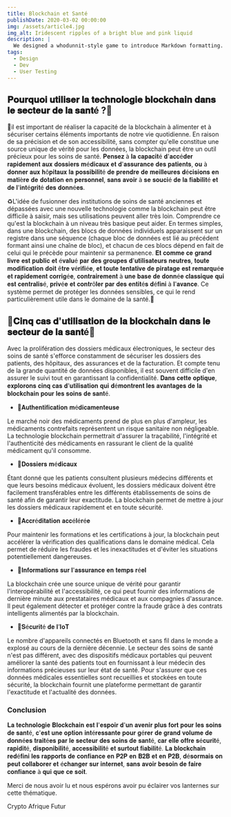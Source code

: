 ```yaml
---
title: Blockchain et Santé
publishDate: 2020-03-02 00:00:00
img: /assets/article4.jpg
img_alt: Iridescent ripples of a bright blue and pink liquid
description: |
  We designed a whodunnit-style game to introduce Markdown formatting. Suspense — suspicion — syntax!
tags:
  - Design
  - Dev
  - User Testing
---
```


## 𝐏𝐨𝐮𝐫𝐪𝐮𝐨𝐢 𝐮𝐭𝐢𝐥𝐢𝐬𝐞𝐫 𝐥𝐚 𝐭𝐞𝐜𝐡𝐧𝐨𝐥𝐨𝐠𝐢𝐞 𝐛𝐥𝐨𝐜𝐤𝐜𝐡𝐚𝐢𝐧 𝐝𝐚𝐧𝐬 𝐥𝐞 𝐬𝐞𝐜𝐭𝐞𝐮𝐫 𝐝𝐞 𝐥𝐚 𝐬𝐚𝐧𝐭é ?🏥

📌il est important de réaliser la capacité de la blockchain à alimenter et à sécuriser certains éléments importants de notre vie quotidienne. En raison de sa précision et de son accessibilité, sans compter qu'elle constitue une source unique de vérité pour les données, la blockchain peut être un outil précieux pour les soins de santé. 𝐏𝐞𝐧𝐬𝐞𝐳 à 𝐥𝐚 𝐜𝐚𝐩𝐚𝐜𝐢𝐭é 𝐝'𝐚𝐜𝐜é𝐝𝐞𝐫 𝐫𝐚𝐩𝐢𝐝𝐞𝐦𝐞𝐧𝐭 𝐚𝐮𝐱 𝐝𝐨𝐬𝐬𝐢𝐞𝐫𝐬 𝐦é𝐝𝐢𝐜𝐚𝐮𝐱 𝐞𝐭 𝐝'𝐚𝐬𝐬𝐮𝐫𝐚𝐧𝐜𝐞 𝐝𝐞𝐬 𝐩𝐚𝐭𝐢𝐞𝐧𝐭𝐬, 𝐨𝐮 à 𝐝𝐨𝐧𝐧𝐞𝐫 𝐚𝐮𝐱 𝐡ô𝐩𝐢𝐭𝐚𝐮𝐱 𝐥𝐚 𝐩𝐨𝐬𝐬𝐢𝐛𝐢𝐥𝐢𝐭é 𝐝𝐞 𝐩𝐫𝐞𝐧𝐝𝐫𝐞 𝐝𝐞 𝐦𝐞𝐢𝐥𝐥𝐞𝐮𝐫𝐞𝐬 𝐝é𝐜𝐢𝐬𝐢𝐨𝐧𝐬 𝐞𝐧 𝐦𝐚𝐭𝐢è𝐫𝐞 𝐝𝐞 𝐝𝐨𝐭𝐚𝐭𝐢𝐨𝐧 𝐞𝐧 𝐩𝐞𝐫𝐬𝐨𝐧𝐧𝐞𝐥, 𝐬𝐚𝐧𝐬 𝐚𝐯𝐨𝐢𝐫 à 𝐬𝐞 𝐬𝐨𝐮𝐜𝐢é 𝐝𝐞 𝐥𝐚 𝐟𝐢𝐚𝐛𝐢𝐥𝐢𝐭é 𝐞𝐭 𝐝𝐞 𝐥'𝐢𝐧𝐭é𝐠𝐫𝐢𝐭é 𝐝𝐞𝐬 𝐝𝐨𝐧𝐧é𝐞𝐬.

♻️L'idée de fusionner des institutions de soins de santé anciennes et dépassées avec une nouvelle technologie comme la blockchain peut être difficile à saisir, mais ses utilisations peuvent aller très loin. Comprendre ce qu'est la blockchain à un niveau très basique peut aider.
En termes simples, dans une blockchain, des blocs de données individuels apparaissent sur un registre dans une séquence (chaque bloc de données est lié au précédent formant ainsi une chaîne de bloc), et chacun de ces blocs dépend en fait de celui qui le précède pour maintenir sa permanence. 𝐄𝐭 𝐜𝐨𝐦𝐦𝐞 𝐜𝐞 𝐠𝐫𝐚𝐧𝐝 𝐥𝐢𝐯𝐫𝐞 𝐞𝐬𝐭 𝐩𝐮𝐛𝐥𝐢𝐜 𝐞𝐭 é𝐯𝐚𝐥𝐮é 𝐩𝐚𝐫 𝐝𝐞𝐬 𝐠𝐫𝐨𝐮𝐩𝐞𝐬 𝐝'𝐮𝐭𝐢𝐥𝐢𝐬𝐚𝐭𝐞𝐮𝐫𝐬 𝐧𝐞𝐮𝐭𝐫𝐞𝐬, 𝐭𝐨𝐮𝐭𝐞 𝐦𝐨𝐝𝐢𝐟𝐢𝐜𝐚𝐭𝐢𝐨𝐧 𝐝𝐨𝐢𝐭 ê𝐭𝐫𝐞 𝐯é𝐫𝐢𝐟𝐢é𝐞, 𝐞𝐭 𝐭𝐨𝐮𝐭𝐞 𝐭𝐞𝐧𝐭𝐚𝐭𝐢𝐯𝐞 𝐝𝐞 𝐩𝐢𝐫𝐚𝐭𝐚𝐠𝐞 𝐞𝐬𝐭 𝐫𝐞𝐦𝐚𝐫𝐪𝐮é𝐞 𝐞𝐭 𝐫𝐚𝐩𝐢𝐝𝐞𝐦𝐞𝐧𝐭 𝐜𝐨𝐫𝐫𝐢𝐠é𝐞, 𝐜𝐨𝐧𝐭𝐫𝐚𝐢𝐫𝐞𝐦𝐞𝐧𝐭 à 𝐮𝐧𝐞 𝐛𝐚𝐬𝐞 𝐝𝐞 𝐝𝐨𝐧𝐧é𝐞 𝐜𝐥𝐚𝐬𝐬𝐢𝐪𝐮𝐞 𝐪𝐮𝐢 𝐞𝐬𝐭 𝐜𝐞𝐧𝐭𝐫𝐚𝐥𝐢𝐬é, 𝐩𝐫𝐢𝐯é𝐞 𝐞𝐭 𝐜𝐨𝐧𝐭𝐫ô𝐥𝐞𝐫 𝐩𝐚𝐫 𝐝𝐞𝐬 𝐞𝐧𝐭𝐢𝐭é𝐬 𝐝é𝐟𝐢𝐧𝐢 à 𝐥'𝐚𝐯𝐚𝐧𝐜𝐞.
Ce système permet de protéger les données sensibles, ce qui le rend particulièrement utile dans le domaine de la santé.🔐

## 🛑𝐂𝐢𝐧𝐪 𝐜𝐚𝐬 𝐝'𝐮𝐭𝐢𝐥𝐢𝐬𝐚𝐭𝐢𝐨𝐧 𝐝𝐞 𝐥𝐚 𝐛𝐥𝐨𝐜𝐤𝐜𝐡𝐚𝐢𝐧 𝐝𝐚𝐧𝐬 𝐥𝐞 𝐬𝐞𝐜𝐭𝐞𝐮𝐫 𝐝𝐞 𝐥𝐚 𝐬𝐚𝐧𝐭é🛑

Avec la prolifération des dossiers médicaux électroniques, le secteur des soins de santé s'efforce constamment de sécuriser les dossiers des patients, des hôpitaux, des assurances et de la facturation. Et compte tenu de la grande quantité de données disponibles, il est souvent difficile d'en assurer le suivi tout en garantissant la confidentialité. 𝐃𝐚𝐧𝐬 𝐜𝐞𝐭𝐭𝐞 𝐨𝐩𝐭𝐢𝐪𝐮𝐞, 𝐞𝐱𝐩𝐥𝐨𝐫𝐨𝐧𝐬 𝐜𝐢𝐧𝐪 𝐜𝐚𝐬 𝐝'𝐮𝐭𝐢𝐥𝐢𝐬𝐚𝐭𝐢𝐨𝐧 𝐪𝐮𝐢 𝐝é𝐦𝐨𝐧𝐭𝐫𝐞𝐧𝐭 𝐥𝐞𝐬 𝐚𝐯𝐚𝐧𝐭𝐚𝐠𝐞𝐬 𝐝𝐞 𝐥𝐚 𝐛𝐥𝐨𝐜𝐤𝐜𝐡𝐚𝐢𝐧 𝐩𝐨𝐮𝐫 𝐥𝐞𝐬 𝐬𝐨𝐢𝐧𝐬 𝐝𝐞 𝐬𝐚𝐧𝐭é.

- 🔰𝐀𝐮𝐭𝐡𝐞𝐧𝐭𝐢𝐟𝐢𝐜𝐚𝐭𝐢𝐨𝐧 𝐦é𝐝𝐢𝐜𝐚𝐦𝐞𝐧𝐭𝐞𝐮𝐬𝐞

Le marché noir des médicaments prend de plus en plus d'ampleur, les médicaments contrefaits représentent un risque sanitaire non négligeable. La technologie blockchain permettrait d'assurer la traçabilité, l'intégrité et l'authenticité des médicaments en rassurant le client de la qualité médicament qu'il consomme.

- 🔰𝐃𝐨𝐬𝐬𝐢𝐞𝐫𝐬 𝐦é𝐝𝐢𝐜𝐚𝐮𝐱

Étant donné que les patients consultent plusieurs médecins différents et que leurs besoins médicaux évoluent, les dossiers médicaux doivent être facilement transférables entre les différents établissements de soins de santé afin de garantir leur exactitude. La blockchain permet de mettre à jour les dossiers médicaux rapidement et en toute sécurité.

- 🔰𝐀𝐜𝐜𝐫é𝐝𝐢𝐭𝐚𝐭𝐢𝐨𝐧 𝐚𝐜𝐜é𝐥é𝐫é𝐞

Pour maintenir les formations et les certifications à jour, la blockchain peut accélérer la vérification des qualifications dans le domaine médical. Cela permet de réduire les fraudes et les inexactitudes et d'éviter les situations potentiellement dangereuses.

- 🔰𝐈𝐧𝐟𝐨𝐫𝐦𝐚𝐭𝐢𝐨𝐧𝐬 𝐬𝐮𝐫 𝐥'𝐚𝐬𝐬𝐮𝐫𝐚𝐧𝐜𝐞 𝐞𝐧 𝐭𝐞𝐦𝐩𝐬 𝐫é𝐞𝐥

La blockchain crée une source unique de vérité pour garantir l'interopérabilité et l'accessibilité, ce qui peut fournir des informations de dernière minute aux prestataires médicaux et aux compagnies d'assurance. Il peut également détecter et protéger contre la fraude grâce à des contrats intelligents alimentés par la blockchain.

- 🔰𝐒é𝐜𝐮𝐫𝐢𝐭é 𝐝𝐞 𝐥’𝐈𝐨𝐓

Le nombre d'appareils connectés en Bluetooth et sans fil dans le monde a explosé au cours de la dernière décennie. Le secteur des soins de santé n'est pas différent, avec des dispositifs médicaux portables qui peuvent améliorer la santé des patients tout en fournissant à leur médecin des informations précieuses sur leur état de santé.
Pour s'assurer que ces données médicales essentielles sont recueillies et stockées en toute sécurité, la blockchain fournit une plateforme permettant de garantir l'exactitude et l'actualité des données.

### Conclusion 

𝐋𝐚 𝐭𝐞𝐜𝐡𝐧𝐨𝐥𝐨𝐠𝐢𝐞 𝐁𝐥𝐨𝐜𝐤𝐜𝐡𝐚𝐢𝐧 𝐞𝐬𝐭 𝐥'𝐞𝐬𝐩𝐨𝐢𝐫 𝐝'𝐮𝐧 𝐚𝐯𝐞𝐧𝐢𝐫 𝐩𝐥𝐮𝐬 𝐟𝐨𝐫𝐭 𝐩𝐨𝐮𝐫 𝐥𝐞𝐬 𝐬𝐨𝐢𝐧𝐬 𝐝𝐞 𝐬𝐚𝐧𝐭é, 𝐜'𝐞𝐬𝐭 𝐮𝐧𝐞 𝐨𝐩𝐭𝐢𝐨𝐧 𝐢𝐧𝐭é𝐫𝐞𝐬𝐬𝐚𝐧𝐭𝐞 𝐩𝐨𝐮𝐫 𝐠é𝐫𝐞𝐫 𝐝𝐞 𝐠𝐫𝐚𝐧𝐝 𝐯𝐨𝐥𝐮𝐦𝐞 𝐝𝐞 𝐝𝐨𝐧𝐧é𝐞𝐬 𝐭𝐫𝐚𝐢𝐭é𝐞𝐬 𝐩𝐚𝐫 𝐥𝐞 𝐬𝐞𝐜𝐭𝐞𝐮𝐫 𝐝𝐞𝐬 𝐬𝐨𝐢𝐧𝐬 𝐝𝐞 𝐬𝐚𝐧𝐭é, 𝐜𝐚𝐫 𝐞𝐥𝐥𝐞 𝐨𝐟𝐟𝐫𝐞 𝐬é𝐜𝐮𝐫𝐢𝐭é, 𝐫𝐚𝐩𝐢𝐝𝐢𝐭é, 𝐝𝐢𝐬𝐩𝐨𝐧𝐢𝐛𝐢𝐥𝐢𝐭é, 𝐚𝐜𝐜𝐞𝐬𝐬𝐢𝐛𝐢𝐥𝐢𝐭é 𝐞𝐭 𝐬𝐮𝐫𝐭𝐨𝐮𝐭 𝐟𝐢𝐚𝐛𝐢𝐥𝐢𝐭é. 𝐋𝐚 𝐛𝐥𝐨𝐜𝐤𝐜𝐡𝐚𝐢𝐧 𝐫𝐞𝐝é𝐟𝐢𝐧𝐢 𝐥𝐞𝐬 𝐫𝐚𝐩𝐩𝐨𝐫𝐭𝐬 𝐝𝐞 𝐜𝐨𝐧𝐟𝐢𝐚𝐧𝐜𝐞 𝐞𝐧 𝐏𝟐𝐏 𝐞𝐧 𝐁𝟐𝐁 𝐞𝐭 𝐞𝐧 𝐏𝟐𝐁, 𝐝é𝐬𝐨𝐫𝐦𝐚𝐢𝐬 𝐨𝐧 𝐩𝐞𝐮𝐭 𝐜𝐨𝐥𝐥𝐚𝐛𝐨𝐫𝐞𝐫 𝐞𝐭 é𝐜𝐡𝐚𝐧𝐠𝐞𝐫 𝐬𝐮𝐫 𝐢𝐧𝐭𝐞𝐫𝐧𝐞𝐭, 𝐬𝐚𝐧𝐬 𝐚𝐯𝐨𝐢𝐫 𝐛𝐞𝐬𝐨𝐢𝐧 𝐝𝐞 𝐟𝐚𝐢𝐫𝐞 𝐜𝐨𝐧𝐟𝐢𝐚𝐧𝐜𝐞 à 𝐪𝐮𝐢 𝐪𝐮𝐞 𝐜𝐞 𝐬𝐨𝐢𝐭.

Merci de nous avoir lu et nous espérons avoir pu éclairer vos lanternes sur cette thématique.

Crypto Afrique Futur